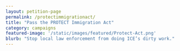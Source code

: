 ```yaml
---
layout: petition-page
permalink: /protectimmigrationact/
title: "Pass the PROTECT Immigration Act"
category: campaigns
featured-image: '/static/images/featured/Protect-Act.png'
blurb: "Stop local law enforcement from doing ICE’s dirty work."
---
```


<link href='https://actionnetwork.org/css/style-embed-whitelabel-v3.css' rel='stylesheet' type='text/css' /><script src='https://actionnetwork.org/widgets/v3/petition/demand-congress-pass-the-protect-immigration-act-and-end-all-287g-ice-agreements?format=js&source=widget&referrer=group-18millionrisingorg&style=full'></script><div id='can-petition-area-demand-congress-pass-the-protect-immigration-act-and-end-all-287g-ice-agreements' style='width: 100%'><!-- this div is the target for our HTML insertion --></div>